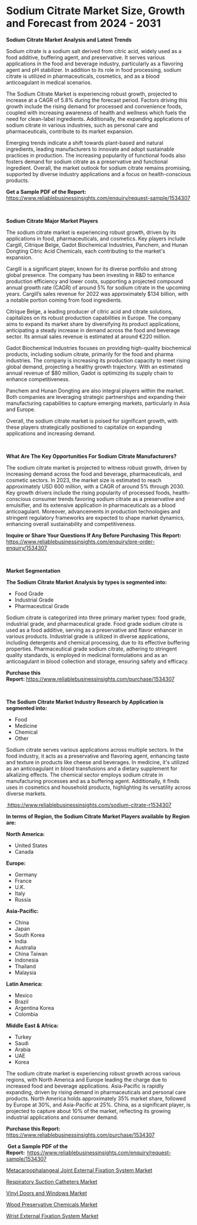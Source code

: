 <p><h1>Sodium Citrate Market Size, Growth and Forecast from 2024 - 2031</h1></p><p><strong>Sodium Citrate Market Analysis and Latest Trends</strong></p>
<p><p>Sodium citrate is a sodium salt derived from citric acid, widely used as a food additive, buffering agent, and preservative. It serves various applications in the food and beverage industry, particularly as a flavoring agent and pH stabilizer. In addition to its role in food processing, sodium citrate is utilized in pharmaceuticals, cosmetics, and as a blood anticoagulant in medical scenarios.</p><p>The Sodium Citrate Market is experiencing robust growth, projected to increase at a CAGR of 5.8% during the forecast period. Factors driving this growth include the rising demand for processed and convenience foods, coupled with increasing awareness of health and wellness which fuels the need for clean-label ingredients. Additionally, the expanding applications of sodium citrate in various industries, such as personal care and pharmaceuticals, contribute to its market expansion.</p><p>Emerging trends indicate a shift towards plant-based and natural ingredients, leading manufacturers to innovate and adopt sustainable practices in production. The increasing popularity of functional foods also fosters demand for sodium citrate as a preservative and functional ingredient. Overall, the market outlook for sodium citrate remains promising, supported by diverse industry applications and a focus on health-conscious products.</p></p>
<p><strong>Get a Sample PDF of the Report:&nbsp;</strong> <a href="https://www.reliablebusinessinsights.com/enquiry/request-sample/1534307?utm_campaign=102&utm_medium=2&utm_source=Github&utm_content=ia&utm_term=09112024&utm_id=sodium-citrate">https://www.reliablebusinessinsights.com/enquiry/request-sample/1534307</a></p>
<p>&nbsp;</p>
<p><strong>Sodium Citrate Major Market Players</strong></p>
<p><p>The sodium citrate market is experiencing robust growth, driven by its applications in food, pharmaceuticals, and cosmetics. Key players include Cargill, Citrique Belge, Gadot Biochemical Industries, Panchem, and Hunan Dongting Citric Acid Chemicals, each contributing to the market's expansion.</p><p>Cargill is a significant player, known for its diverse portfolio and strong global presence. The company has been investing in R&D to enhance production efficiency and lower costs, supporting a projected compound annual growth rate (CAGR) of around 5% for sodium citrate in the upcoming years. Cargill’s sales revenue for 2022 was approximately $134 billion, with a notable portion coming from food ingredients.</p><p>Citrique Belge, a leading producer of citric acid and citrate solutions, capitalizes on its robust production capabilities in Europe. The company aims to expand its market share by diversifying its product applications, anticipating a steady increase in demand across the food and beverage sector. Its annual sales revenue is estimated at around €220 million.</p><p>Gadot Biochemical Industries focuses on providing high-quality biochemical products, including sodium citrate, primarily for the food and pharma industries. The company is increasing its production capacity to meet rising global demand, projecting a healthy growth trajectory. With an estimated annual revenue of $80 million, Gadot is optimizing its supply chain to enhance competitiveness.</p><p>Panchem and Hunan Dongting are also integral players within the market. Both companies are leveraging strategic partnerships and expanding their manufacturing capabilities to capture emerging markets, particularly in Asia and Europe.</p><p>Overall, the sodium citrate market is poised for significant growth, with these players strategically positioned to capitalize on expanding applications and increasing demand.</p></p>
<p>&nbsp;</p>
<p><strong>What Are The Key Opportunities For Sodium Citrate Manufacturers?</strong></p>
<p><p>The sodium citrate market is projected to witness robust growth, driven by increasing demand across the food and beverage, pharmaceuticals, and cosmetic sectors. In 2023, the market size is estimated to reach approximately USD 600 million, with a CAGR of around 5% through 2030. Key growth drivers include the rising popularity of processed foods, health-conscious consumer trends favoring sodium citrate as a preservative and emulsifier, and its extensive application in pharmaceuticals as a blood anticoagulant. Moreover, advancements in production technologies and stringent regulatory frameworks are expected to shape market dynamics, enhancing overall sustainability and competitiveness.</p></p>
<p><strong>Inquire or Share Your Questions If Any Before Purchasing This Report:</strong> <a href="https://www.reliablebusinessinsights.com/enquiry/pre-order-enquiry/1534307?utm_campaign=102&utm_medium=2&utm_source=Github&utm_content=ia&utm_term=09112024&utm_id=sodium-citrate">https://www.reliablebusinessinsights.com/enquiry/pre-order-enquiry/1534307</a></p>
<p>&nbsp;</p>
<p><strong>Market Segmentation</strong></p>
<p><strong>The Sodium Citrate Market Analysis by types is segmented into:</strong></p>
<p><ul><li>Food Grade</li><li>Industrial Grade</li><li>Pharmaceutical Grade</li></ul></p>
<p><p>Sodium citrate is categorized into three primary market types: food grade, industrial grade, and pharmaceutical grade. Food grade sodium citrate is used as a food additive, serving as a preservative and flavor enhancer in various products. Industrial grade is utilized in diverse applications, including detergents and chemical processing, due to its effective buffering properties. Pharmaceutical grade sodium citrate, adhering to stringent quality standards, is employed in medicinal formulations and as an anticoagulant in blood collection and storage, ensuring safety and efficacy.</p></p>
<p><strong>Purchase this Report:&nbsp;</strong><a href="https://www.reliablebusinessinsights.com/purchase/1534307?utm_campaign=102&utm_medium=2&utm_source=Github&utm_content=ia&utm_term=09112024&utm_id=sodium-citrate">https://www.reliablebusinessinsights.com/purchase/1534307</a></p>
<p>&nbsp;</p>
<p><strong>The Sodium Citrate Market Industry Research by Application is segmented into:</strong></p>
<p><ul><li>Food</li><li>Medicine</li><li>Chemical</li><li>Other</li></ul></p>
<p><p>Sodium citrate serves various applications across multiple sectors. In the food industry, it acts as a preservative and flavoring agent, enhancing taste and texture in products like cheese and beverages. In medicine, it's utilized as an anticoagulant in blood transfusions and a dietary supplement for alkalizing effects. The chemical sector employs sodium citrate in manufacturing processes and as a buffering agent. Additionally, it finds uses in cosmetics and household products, highlighting its versatility across diverse markets.</p></p>
<p><a href="https://www.reliablebusinessinsights.com/sodium-citrate-r1534307?utm_campaign=102&utm_medium=2&utm_source=Github&utm_content=ia&utm_term=09112024&utm_id=sodium-citrate">&nbsp;https://www.reliablebusinessinsights.com/sodium-citrate-r1534307</a></p>
<p><strong>In terms of Region, the Sodium Citrate Market Players available by Region are:</strong></p>
<p>
    <p> <strong> North America: </strong>
        <ul>
            <li>United States</li>
            <li>Canada</li>
        </ul>
        </p> 
    <p> <strong> Europe: </strong>
        <ul>
            <li>Germany</li>
            <li>France</li>
            <li>U.K.</li>
            <li>Italy</li>
            <li>Russia</li>
        </ul>
        </p> 
    <p> <strong> Asia-Pacific: </strong>
        <ul>
            <li>China</li>
            <li>Japan</li>
            <li>South Korea</li>
            <li>India</li>
            <li>Australia</li>
            <li>China Taiwan</li>
            <li>Indonesia</li>
            <li>Thailand</li>
            <li>Malaysia</li>
        </ul>
        </p> 
    <p> <strong> Latin America: </strong>
        <ul>
            <li>Mexico</li>
            <li>Brazil</li>
            <li>Argentina Korea</li>
            <li>Colombia</li>
        </ul>
        </p> 
    <p> <strong> Middle East & Africa: </strong>
        <ul>
            <li>Turkey</li>
            <li>Saudi</li>
            <li>Arabia</li>
            <li>UAE</li>
            <li>Korea</li>
        </ul>
    </p>
    </p>
<p><p>The sodium citrate market is experiencing robust growth across various regions, with North America and Europe leading the charge due to increased food and beverage applications. Asia-Pacific is rapidly expanding, driven by rising demand in pharmaceuticals and personal care products. North America holds approximately 35% market share, followed by Europe at 30%, and Asia-Pacific at 25%. China, as a significant player, is projected to capture about 10% of the market, reflecting its growing industrial applications and consumer demand.</p></p>
<p><strong>Purchase this Report: </strong><a href="https://www.reliablebusinessinsights.com/purchase/1534307?utm_campaign=102&utm_medium=2&utm_source=Github&utm_content=ia&utm_term=09112024&utm_id=sodium-citrate">https://www.reliablebusinessinsights.com/purchase/1534307</a></p>
<p>&nbsp;<strong>Get a Sample PDF of the Report:&nbsp;&nbsp;</strong><a href="https://www.reliablebusinessinsights.com/enquiry/request-sample/1534307?utm_campaign=102&utm_medium=2&utm_source=Github&utm_content=ia&utm_term=09112024&utm_id=sodium-citrate">https://www.reliablebusinessinsights.com/enquiry/request-sample/1534307</a></p>
<p><strong></strong></p>
<p><p><a href="https://issuu.com/reportprime-2/docs/metacarpophalangeal-joint-external-_803cc8991dbe73?utm_campaign=102&utm_medium=2&utm_source=Github&utm_content=ia&utm_term=09112024&utm_id=sodium-citrate">Metacarpophalangeal Joint External Fixation System Market</a></p><p><a href="https://issuu.com/reportprime-2/docs/respiratory-suction-catheters-marke_bfed68011b0944?utm_campaign=102&utm_medium=2&utm_source=Github&utm_content=ia&utm_term=09112024&utm_id=sodium-citrate">Respiratory Suction Catheters Market</a></p><p><a href="https://github.com/laurettae0ac/Market-Research-Report-List-1/blob/main/vinyl-doors-and-windows-market.md?utm_campaign=102&utm_medium=2&utm_source=Github&utm_content=ia&utm_term=09112024&utm_id=sodium-citrate">Vinyl Doors and Windows Market</a></p><p><a href="https://github.com/fratgqppizur/Market-Research-Report-List-1/blob/main/wood-preservative-chemicals-market.md?utm_campaign=102&utm_medium=2&utm_source=Github&utm_content=ia&utm_term=09112024&utm_id=sodium-citrate">Wood Preservative Chemicals Market</a></p><p><a href="https://issuu.com/reportprime-2/docs/wrist-external-fixation-system-mark_c13432eb4faebd?utm_campaign=102&utm_medium=2&utm_source=Github&utm_content=ia&utm_term=09112024&utm_id=sodium-citrate">Wrist External Fixation System Market</a></p></p>